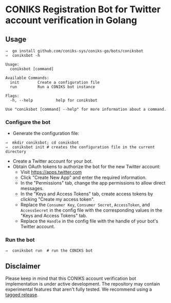 # CONIKS Registration Bot for Twitter account verification in Golang

## Usage
```
⇒  go install github.com/coniks-sys/coniks-go/bots/coniksbot
⇒  coniksbot -h

Usage:
  coniksbot [command]

Available Commands:
  init        Create a configuration file
  run         Run a CONIKS bot instance

Flags:
  -h, --help          help for coniksbot

Use "coniksbot [command] --help" for more information about a command.
```

### Configure the bot

- Generate the configuration file:
```
⇒  mkdir coniksbot; cd coniksbot
⇒  coniksbot init # creates the configuration file in the current directory
```
- Create a Twitter account for your bot.
- Obtain OAuth tokens to authorize the bot for the new Twitter account:
    - Visit https://apps.twitter.com
    - Click "Create New App" and enter the required information.
    - In the "Permissions" tab, change the app permissions to allow direct messages.
    - In the "Keys and Access Tokens" tab, create access tokens by clicking "Create my access token".
    - Replace the `Consumer Key`, `Consumer Secret`, `AccessToken`, and `AccessSecret` in the config file with the corresponding values in the "Keys and Access Tokens" tab.
    - Replace the `Handle` in the config file with the handle of your bot's Twitter account.

### Run the bot
```
⇒  coniksbot run  # run the CONIKS bot
```

## Disclaimer
Please keep in mind that this CONIKS account verification bot implementation is under active development. The repository may contain experimental features that aren't fully tested. We recommend using a [tagged release](https://github.com/coniks-sys/coniks-go/releases).
